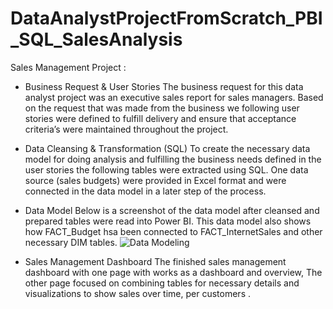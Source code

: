 # DataAnalystProjectFromScratch_PBI_SQL_SalesAnalysis
Sales Management Project : 

- Business Request & User Stories
The business request for this data analyst project was an executive sales report for sales managers. Based on the request that was made from the business we following user stories were defined to fulfill delivery and ensure that acceptance criteria’s were maintained throughout the project.

- Data Cleansing & Transformation (SQL)
To create the necessary data model for doing analysis and fulfilling the business needs defined in the user stories the following tables were extracted using SQL.
One data source (sales budgets) were provided in Excel format and were connected in the data model in a later step of the process.

- Data Model
Below is a screenshot of the data model after cleansed and prepared tables were read into Power BI.
This data model also shows how FACT_Budget hsa been connected to FACT_InternetSales and other necessary DIM tables.
![Data Modeling](https://user-images.githubusercontent.com/55878755/218213632-2b34b9d8-eb6b-41be-995f-dd608f24bd89.png)

- Sales Management Dashboard
The finished sales management dashboard with one page with works as a dashboard and overview, The other page focused on combining tables for necessary details and visualizations to show sales over time, per customers .

